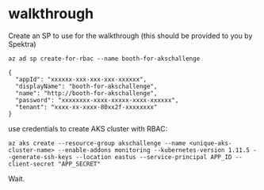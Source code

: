 # walkthrough

Create an SP to use for the walkthrough (this should be provided to you by Spektra)

`az ad sp create-for-rbac --name booth-for-akschallenge`

```
{
  "appId": "xxxxxx-xxx-xxx-xxx-xxxxxx",
  "displayName": "booth-for-akschallenge",
  "name": "http://booth-for-akschallenge",
  "password": "xxxxxxxx-xxxx-xxxxx-xxxx-xxxxxx",
  "tenant": "xxxx-xx-xxxx-80xx2f-xxxxxxxx"
}
```

use credentials to create AKS cluster with RBAC:

```
az aks create --resource-group akschallenge --name <unique-aks-cluster-name> --enable-addons monitoring --kubernetes-version 1.11.5 --generate-ssh-keys --location eastus --service-principal APP_ID --client-secret "APP_SECRET"
```

Wait.

